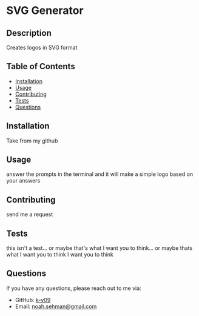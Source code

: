 # SVG Generator

## Description
Creates logos in SVG format

## Table of Contents
- [Installation](#installation)
- [Usage](#usage)
- [Contributing](#contributing)
- [Tests](#tests)
- [Questions](#questions)

## Installation
Take from my github

## Usage
answer the prompts in the terminal and it will make a simple logo based on your answers

## Contributing
send me a request

## Tests
this isn't a test... or maybe that's what I want you to think... or maybe  thats what I want you to think I want you to think

## Questions
If you have any questions, please reach out to me via:
- GitHub: [k-v09](https://github.com/k-v09)
- Email: noah.sehman@gmail.com
